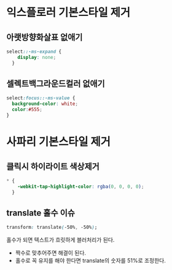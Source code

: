 # 익스플로러 기본스타일 제거

## 아랫방향화살표 없애기
```css
select::-ms-expand {
    display: none;
  }
```

## 셀렉트백그라운드컬러 없애기
```css
select:focus::-ms-value {
  background-color: white;
  color:#555;
}
```



# 사파리 기본스타일 제거

## 클릭시 하이라이트 색상제거
```css
* {
    -webkit-tap-highlight-color: rgba(0, 0, 0, 0);
  }
```



## translate 홀수 이슈

```css
transform: translate(-50%, -50%);
```

홀수가 되면 텍스트가 흐릿하게 블러처리가 된다. 

- 짝수로 맞추어주면 해결이 된다. 
- 홀수로 꼭 유지를 해야 한다면 translate의 숫자를 51%로 조정한다. 



